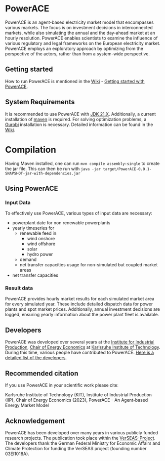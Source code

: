 # PowerACE

PowerACE is an agent-based electricity market model that encompasses various markets. The focus is on investment decisions in interconnected markets, while also simulating the annual and the day-ahead market at an hourly resolution. PowerACE enables scientists to examine the influence of various regulatory and legal frameworks on the European electricity market. PowerACE employs an exploratory approach by optimizing from the perspective of the actors, rather than from a system-wide perspective.

## Getting started

How to run PowerACE is mentioned in the [Wiki](https://gitlab.kit.edu/kit/iip/opensource/powerace/-/wikis/home) - [Getting started with PowerACE](https://gitlab.kit.edu/kit/iip/opensource/powerace/-/wikis/Getting-Started-with-PowerACE). 

## System Requirements

It is recommended to use PowerACE with [JDK 21.X](https://www.oracle.com/java/technologies/javase/jdk20-archive-downloads.html). Additionally, a current installation of [maven](https://maven.apache.org/download.cgi) is required. For solving optimization problems, a [Gurobi](https://www.gurobi.com/) installation is necessary. Detailed information can be found in the [Wiki](https://gitlab.kit.edu/kit/iip/opensource/powerace/-/wikis/home).

# Compilation

Having Maven installed, one can run `mvn compile assembly:single` to create the jar file.
This can then be run with `java -jar target/PowerACE-0.0.1-SNAPSHOT-jar-with-dependencies.jar`

## Using PowerACE

### Input Data
To effectively use PowerACE, various types of input data are necessary:
- powerplant date for non renewable powerplants 
- yearly timeseries for
    - renewable feed in
        - wind onshore
        - wind offshore
        - solar
        - hydro power
    - demand 
    - net transfer capacities usage for non-simulated but coupled market areas 
- net transfer capacities 

### Result data
PowerACE provides hourly market results for each simulated market area for every simulated year. These include detailed dispatch data for power plants and spot market prices. Additionally, annual investment decisions are logged, ensuring yearly information about the power plant fleet is available.


## Developers 

PowerACE was developed over several years at the [Institute for Industrial Production](https://www.iip.kit.edu/english/9.php), [Chair of Energy Economics](https://www.iip.kit.edu/english/Chair-of-Energy-Economics.php) at [Karlsruhe Institute of Technology](https://www.kit.edu/english/). During this time, various people have contributed to PowerACE. [Here is a detailed list of the developers](https://gitlab.kit.edu/kit/iip/opensource/powerace/-/blob/main/PowerACE-main/HallOfFame?ref_type=heads).

## Recommended citation
If you use PowerACE in your scientific work please cite:

Karlsruhe Institute of Technology (KIT), Institute of Industrial Production (IIP), Chair of Energy Economics (2023), PowerACE - An Agent-based Energy Market Model


## Acknowledgement

PowerACE has been developed over many years in various publicly funded research projects. The publication took place within the [VerSEAS-Project](https://www.iip.kit.edu/1064_5452.php). The developers thank the German Federal Ministry for Economic Affairs and Climate Protection for funding the VerSEAS project (founding number 03EI1018A). 
